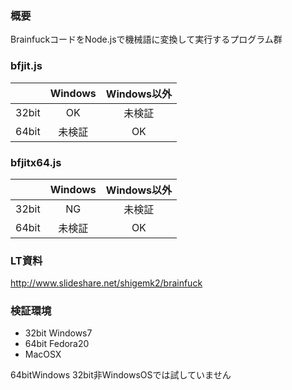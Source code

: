 ### 概要

BrainfuckコードをNode.jsで機械語に変換して実行するプログラム群

### bfjit.js

|  | Windows | Windows以外 |
|:------|:--:|:--:|
| 32bit | OK | 未検証 |
| 64bit | 未検証 | OK |

### bfjitx64.js

|  | Windows | Windows以外 |
|:------|:--:|:--:|
| 32bit | NG | 未検証 |
| 64bit | 未検証 | OK |

### LT資料

http://www.slideshare.net/shigemk2/brainfuck

### 検証環境

* 32bit Windows7
* 64bit Fedora20
* MacOSX

64bitWindows 32bit非WindowsOSでは試していません

